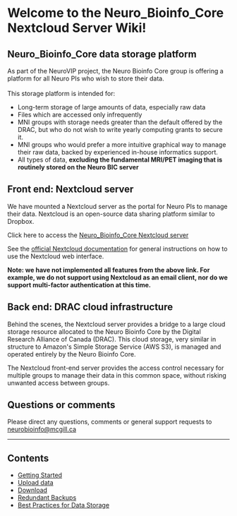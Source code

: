 # Welcome to the Neuro_Bioinfo_Core Nextcloud Server Wiki!


## Neuro_Bioinfo_Core data storage platform
As part of the NeuroVIP project, the Neuro Bioinfo Core group is offering a platform for all Neuro PIs who wish to store their data.  
&nbsp;  
This storage platform is intended for:
* Long-term storage of large amounts of data, especially raw data
* Files which are accessed only infrequently
* MNI groups with storage needs greater than the default offered by the DRAC, but who do not wish to write yearly computing grants to secure it.
* MNI groups who would prefer a more intuitive graphical way to manage their raw data, backed by experienced in-house informatics support.
* All types of data, **excluding the fundamental MRI/PET imaging that is routinely stored on the Neuro BIC server**

## Front end: Nextcloud server
We have mounted a Nextcloud server as the portal for Neuro PIs to manage their data. Nextcloud is an open-source data sharing platform similar to Dropbox.

Click here to access the [Neuro_Bioinfo_Core Nextcloud server](https://neurobioinfo.github.io/Neuro_Bioinfo_Core.Nextcloud)

See the [official Nextcloud documentation](https://docs.nextcloud.com/server/latest/user_manual/en/webinterface.html) for general instructions on how to use the Nextcloud web interface.  

**Note: we have not implemented all features from the above link. For example, we do not support using Nextcloud as an email client, nor do we support multi-factor authentication at this time.**

## Back end: DRAC cloud infrastructure
Behind the scenes, the Nextcloud server provides a bridge to a large cloud storage resource allocated to the Neuro Bioinfo Core by the Digital Research Alliance of Canada (DRAC). This cloud storage, very similar in structure to Amazon's Simple Storage Service (AWS S3), is managed and operated entirely by the Neuro Bioinfo Core. 

The Nextcloud front-end server provides the access control necessary for multiple groups to manage their data in this common space, without risking unwanted access between groups.

## Questions or comments
Please direct any questions, comments or general support requests to neurobioinfo@mcgill.ca

 - - - -

## Contents
- [Getting Started](getting_started.md)
- [Upload data](upload_data.md)
- [Download](download.md)
- [Redundant Backups](redundant_backups.md)
- [Best Practices for Data Storage](bpds.md)
